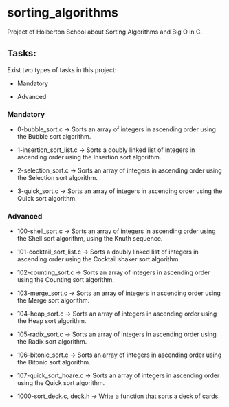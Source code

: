 # sorting_algorithms

Project of Holberton School about Sorting Algorithms and Big O in C.

## Tasks:

Exist two types of tasks in this project:

- Mandatory

- Advanced

### Mandatory

- 0-bubble_sort.c &rarr; Sorts an array of integers in ascending order using the Bubble sort algorithm.

- 1-insertion_sort_list.c &rarr; Sorts a doubly linked list of integers in ascending order using the Insertion sort algorithm.

- 2-selection_sort.c &rarr; Sorts an array of integers in ascending order using the Selection sort algorithm.

- 3-quick_sort.c &rarr; Sorts an array of integers in ascending order using the Quick sort algorithm.

### Advanced

- 100-shell_sort.c &rarr; Sorts an array of integers in ascending order using the Shell sort algorithm, using the Knuth sequence.

- 101-cocktail_sort_list.c &rarr; Sorts a doubly linked list of integers in ascending order using the Cocktail shaker sort algorithm.

- 102-counting_sort.c &rarr; Sorts an array of integers in ascending order using the Counting sort algorithm.

- 103-merge_sort.c &rarr; Sorts an array of integers in ascending order using the Merge sort algorithm.

- 104-heap_sort.c &rarr; Sorts an array of integers in ascending order using the Heap sort algorithm.

- 105-radix_sort.c &rarr; Sorts an array of integers in ascending order using the Radix sort algorithm.

- 106-bitonic_sort.c &rarr; Sorts an array of integers in ascending order using the Bitonic sort algorithm.

- 107-quick_sort_hoare.c &rarr; Sorts an array of integers in ascending order using the Quick sort algorithm.

- 1000-sort_deck.c, deck.h &rarr; Write a function that sorts a deck of cards.

